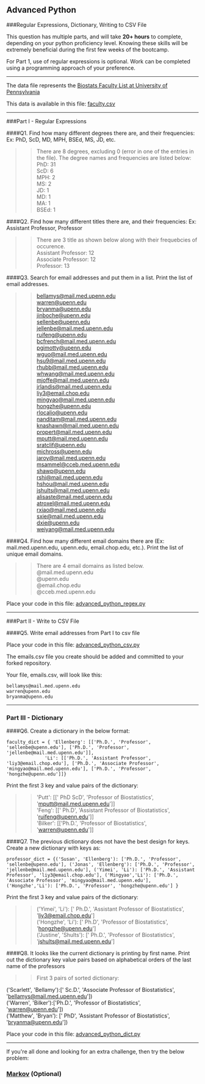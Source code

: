 ## Advanced Python    

###Regular Expressions, Dictionary, Writing to CSV File  

This question has multiple parts, and will take **20+ hours** to complete, depending on your python proficiency level.  Knowing these skills will be extremely beneficial during the first few weeks of the bootcamp.

For Part 1, use of regular expressions is optional.  Work can be completed using a programming approach of your preference. 

---

The data file represents the [Biostats Faculty List at University of Pennsylvania](http://www.med.upenn.edu/cceb/biostat/faculty.shtml)

This data is available in this file:  [faculty.csv](python/faculty.csv)

--- 

###Part I - Regular Expressions  


####Q1. Find how many different degrees there are, and their frequencies: Ex:  PhD, ScD, MD, MPH, BSEd, MS, JD, etc.

>> There are 8 degrees, excluding 0 (error in one of the entries in the file). The degree names and frequencies are listed below:  
PhD: 31  
ScD: 6  
MPH: 2  
MS: 2  
JD: 1  
MD: 1  
MA: 1  
BSEd: 1  
    


####Q2. Find how many different titles there are, and their frequencies:  Ex:  Assistant Professor, Professor

>> There are 3 title as shown below along with their frequebcies of occurence.  
Assistant Professor: 12  
Associate Professor: 12  
Professor: 13  


####Q3. Search for email addresses and put them in a list.  Print the list of email addresses.

>> bellamys@mail.med.upenn.edu  
warren@upenn.edu  
bryanma@upenn.edu  
jinboche@upenn.edu  
sellenbe@upenn.edu  
jellenbe@mail.med.upenn.edu  
ruifeng@upenn.edu  
bcfrench@mail.med.upenn.edu  
pgimotty@upenn.edu  
wguo@mail.med.upenn.edu  
hsu9@mail.med.upenn.edu  
rhubb@mail.med.upenn.edu  
whwang@mail.med.upenn.edu  
mjoffe@mail.med.upenn.edu  
jrlandis@mail.med.upenn.edu  
liy3@email.chop.edu  
mingyao@mail.med.upenn.edu  
hongzhe@upenn.edu  
rlocalio@upenn.edu  
nanditam@mail.med.upenn.edu  
knashawn@mail.med.upenn.edu  
propert@mail.med.upenn.edu  
mputt@mail.med.upenn.edu  
sratclif@upenn.edu  
michross@upenn.edu  
jaroy@mail.med.upenn.edu  
msammel@cceb.med.upenn.edu  
shawp@upenn.edu  
rshi@mail.med.upenn.edu  
hshou@mail.med.upenn.edu  
jshults@mail.med.upenn.edu  
alisaste@mail.med.upenn.edu  
atroxel@mail.med.upenn.edu  
rxiao@mail.med.upenn.edu  
sxie@mail.med.upenn.edu  
dxie@upenn.edu  
weiyang@mail.med.upenn.edu  


####Q4. Find how many different email domains there are (Ex:  mail.med.upenn.edu, upenn.edu, email.chop.edu, etc.).  Print the list of unique email domains.

>> There are 4 email domains as listed below.  
@mail.med.upenn.edu  
@upenn.edu  
@email.chop.edu  
@cceb.med.upenn.edu  


Place your code in this file: [advanced_python_regex.py](python/advanced_python_regex.py)

---

###Part II - Write to CSV File

####Q5.  Write email addresses from Part I to csv file

Place your code in this file: [advanced_python_csv.py](python/advanced_python_csv.py)

The emails.csv file you create should be added and committed to your forked repository.

Your file, emails.csv, will look like this:
```
bellamys@mail.med.upenn.edu
warren@upenn.edu
bryanma@upenn.edu
```

---

### Part III - Dictionary

####Q6.  Create a dictionary in the below format:
```
faculty_dict = { 'Ellenberg': [['Ph.D.', 'Professor', 'sellenbe@upenn.edu'], ['Ph.D.', 'Professor', 'jellenbe@mail.med.upenn.edu']],
              'Li': [['Ph.D.', 'Assistant Professor', 'liy3@email.chop.edu'], ['Ph.D.', 'Associate Professor', 'mingyao@mail.med.upenn.edu'], ['Ph.D.', 'Professor', 'hongzhe@upenn.edu']]}
```
Print the first 3 key and value pairs of the dictionary:

>> 'Putt': [[' PhD ScD', 'Professor of Biostatistics', 'mputt@mail.med.upenn.edu']]  
'Feng': [[' Ph.D', 'Assistant Professor of Biostatistics', 'ruifeng@upenn.edu']]  
'Bilker': [['Ph.D.', 'Professor of Biostatistics', 'warren@upenn.edu']]  


####Q7.  The previous dictionary does not have the best design for keys.  Create a new dictionary with keys as:

```
professor_dict = {('Susan', 'Ellenberg'): ['Ph.D.', 'Professor', 'sellenbe@upenn.edu'], ('Jonas', 'Ellenberg'): ['Ph.D.', 'Professor', 'jellenbe@mail.med.upenn.edu'], ('Yimei', 'Li'): ['Ph.D.', 'Assistant Professor', 'liy3@email.chop.edu'], ('Mingyao','Li'): ['Ph.D.', 'Associate Professor', 'mingyao@mail.med.upenn.edu'], ('Hongzhe','Li'): ['Ph.D.', 'Professor', 'hongzhe@upenn.edu'] }
```

Print the first 3 key and value pairs of the dictionary:  

>> ('Yimei', 'Li'): [' Ph.D.', 'Assistant Professor of Biostatistics', 'liy3@email.chop.edu']  
('Hongzhe', 'Li'): [' Ph.D', 'Professor of Biostatistics', 'hongzhe@upenn.edu']   
('Justine', 'Shults'): [' Ph.D.', 'Professor of Biostatistics', 'jshults@mail.med.upenn.edu']  

####Q8.  It looks like the current dictionary is printing by first name.  Print out the dictionary key value pairs based on alphabetical orders of the last name of the professors

>> First 3 pairs of sorted dictionary:  

('Scarlett', 'Bellamy'):[' Sc.D.', 'Associate Professor of Biostatistics', 'bellamys@mail.med.upenn.edu'])  
('Warren', 'Bilker'):['Ph.D.', 'Professor of Biostatistics', 'warren@upenn.edu'])  
('Matthew', 'Bryan'): [' PhD', 'Assistant Professor of Biostatistics', 'bryanma@upenn.edu'])

Place your code in this file: [advanced_python_dict.py](python/advanced_python_dict.py)

--- 

If you're all done and looking for an extra challenge, then try the below problem:  

### [Markov](python/markov.py) (Optional)

